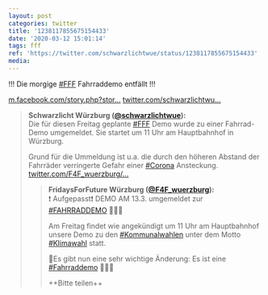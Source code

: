 ```yaml
---
layout: post
categories: twitter
title: '1238117855675154433'
date: '2020-03-12 15:01:14'
tags: fff
ref: 'https://twitter.com/schwarzlichtwue/status/1238117855675154433'
media:
---
```

!!! Die morgige [#FFF](/t/fff) Fahrraddemo entfällt !!!

[m.facebook.com/story.php?stor…](https://m.facebook.com/story.php?story_fbid=511883563098117&id=211449906474819&__tn__=%2As%2AsH-R) [twitter.com/schwarzlichtwu…](https://twitter.com/schwarzlichtwue/status/1237726529393774592) 
> <b>Schwarzlicht Würzburg ([@schwarzlichtwue](https://twitter.com/schwarzlichtwue)):</b>  
>Die für diesen Freitag geplante [#FFF](/t/fff) Demo wurde zu einer Fahrrad-Demo umgemeldet. Sie startet um 11 Uhr am Hauptbahnhof in Würzburg.  
>  
>Grund für die Ummeldung ist u.a. die durch den höheren Abstand der Fahrräder verringerte Gefahr einer [#Corona](/t/corona) Ansteckung. [twitter.com/F4F_wuerzburg/…](https://twitter.com/F4F_wuerzburg/status/1237703149022056448)   
>> <b>FridaysForFuture Würzburg ([@F4F_wuerzburg](https://twitter.com/F4F_wuerzburg)):</b>    
>>❗️ Aufgepasst❗️ DEMO AM 13.3. umgemeldet zur [#FAHRRADDEMO](/t/fahrraddemo) 🚴🏽‍♀️    
>>    
>>Am Freitag findet wie angekündigt um 11 Uhr am Hauptbahnhof unsere Demo zu den [#Kommunalwahlen](/t/kommunalwahlen) unter dem Motto [#Klimawahl](/t/klimawahl) statt.    
>>    
>>🌳Es gibt nun eine sehr wichtige Änderung: Es ist eine [#Fahrraddemo](/t/fahrraddemo)  🚴🏽‍♀️     
>>    
>>++Bitte teilen++     
>  
>  

